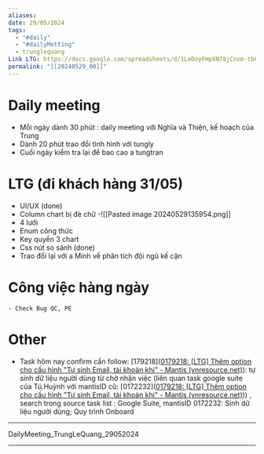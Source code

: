 ```yaml
---
aliases: 
date: 29/05/2024
tags:
  - "#daily"
  - "#dailyMetting"
  - trunglequang
Link LTG: https://docs.google.com/spreadsheets/d/1LeOoyFHpXN78jCnxm-tb6ttvRx0__3pyZpR4x0o2Pgo/edit#gid=1743696065
permalink: "[[20240529_00]]"
---
```

# Daily meeting
- Mỗi ngày dành 30 phút : daily  meeting với Nghĩa và Thiện, kế hoạch của Trung
- Dành 20 phút trao đổi tình hình với tungly
- Cuối ngày kiểm tra lại để bao cao a tungtran

# LTG (đi khách hàng 31/05)


- UI/UX (done)
- Column chart bị đè chữ
		-![[Pasted image 20240529135954.png]]
- 4 lưới
- Enum công thức
- Key quyền 3 chart
- Css nút so sánh (done)
- Trao đổi lại với a Minh về phân tích đội ngũ kế cận


# Công việc hàng ngày
	- Check Bug QC, PE

# Other
- Task hôm nay confirm cần follow: [179218]([0179218: [LTG] Thêm option cho cấu hình "Tự sinh Email, tài khoản khi" - Mantis (vnresource.net)](http://mantis.vnresource.net:89/mantis/view.php?id=179218)): tự sinh dữ liệu người dùng từ chờ nhận việc (liên quan task google suite của Tú.Huỳnh với mantisID cũ: [0172232]([0179218: [LTG] Thêm option cho cấu hình "Tự sinh Email, tài khoản khi" - Mantis (vnresource.net)](http://mantis.vnresource.net:89/mantis/view.php?id=0172232))) , search trong source task list : Google Suite, mantisID 0172232: Sinh dữ liệu người dùng; Quy trình Onboard




--- 
DailyMeeting_TrungLeQuang_29052024

 --- 



